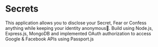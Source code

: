 # Secrets
This application allows you to disclose your Secret, Fear or Confess anything while keeping your identity anonymous🔐. Build using Node.js, Express.js, MongoDB and implemented OAuth authorization to access Google & Facebook APIs using Passport.js

